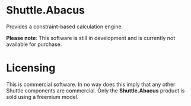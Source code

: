 # Shuttle.Abacus

Provides a constraint-based calculation engine.

**Please note**: This software is still in development and is currently not available for purchase.

# Licensing

This is commercial software.  In no way does this imply that any other Shuttle components are commercial.  Only the **Shuttle.Abacus** product is sold using a freemium model.
